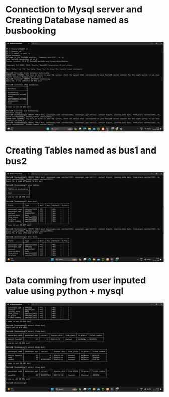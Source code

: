 # Connection to Mysql server and Creating Database named as busbooking
![image 3](https://github.com/debjitpurohit/Bus-Booking-System/blob/master/Screenshot%20(215).png)
# Creating Tables named as bus1 and bus2
![image 1](https://github.com/debjitpurohit/Bus-Booking-System/blob/master/Screenshot%20(213).png)
# Data comming from user inputed value using python + mysql
![image 2](https://github.com/debjitpurohit/Bus-Booking-System/blob/master/Screenshot%20(214).png)

